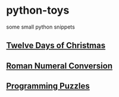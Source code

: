 # python-toys
some small python snippets
## [Twelve Days of Christmas](twelveDays)
## [Roman Numeral Conversion](romanNumerals)
## [Programming Puzzles](puzzles)

